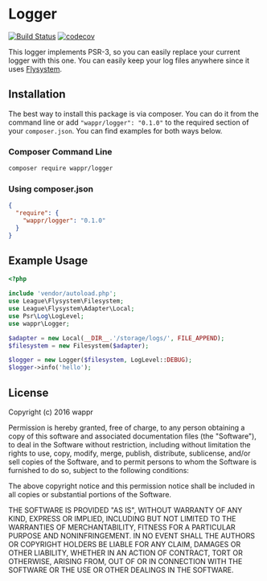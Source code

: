 # Logger

[![Build Status](https://travis-ci.org/wappr/logger.svg?branch=master)](https://travis-ci.org/wappr/logger)
[![codecov](https://codecov.io/gh/wappr/logger/branch/master/graph/badge.svg)](https://codecov.io/gh/wappr/logger)

This logger implements PSR-3, so you can easily replace your current logger with this one.
You can easily keep your log files anywhere since it uses [Flysystem](https://flysystem.thephpleague.com/).


## Installation

The best way to install this package is via composer. You can do it from the command line or 
add `"wappr/logger": "0.1.0"` to the required section of your `composer.json`. You can find 
examples for both ways below.

### Composer Command Line

```bash
composer require wappr/logger
```

### Using composer.json

```json
{
  "require": {
    "wappr/logger": "0.1.0"
  }
}
```

## Example Usage

```php
<?php

include 'vendor/autoload.php';
use League\Flysystem\Filesystem;
use League\Flysystem\Adapter\Local;
use Psr\Log\LogLevel;
use wappr\Logger;

$adapter = new Local(__DIR__.'/storage/logs/', FILE_APPEND);
$filesystem = new Filesystem($adapter);

$logger = new Logger($filesystem, LogLevel::DEBUG);
$logger->info('hello');
```

## License

Copyright (c) 2016 wappr

Permission is hereby granted, free of charge, to any person obtaining a copy of this software and associated documentation files (the "Software"), to deal in the Software without restriction, including without limitation the rights to use, copy, modify, merge, publish, distribute, sublicense, and/or sell copies of the Software, and to permit persons to whom the Software is furnished to do so, subject to the following conditions:

The above copyright notice and this permission notice shall be included in all copies or substantial portions of the Software.

THE SOFTWARE IS PROVIDED "AS IS", WITHOUT WARRANTY OF ANY KIND, EXPRESS OR IMPLIED, INCLUDING BUT NOT LIMITED TO THE WARRANTIES OF MERCHANTABILITY, FITNESS FOR A PARTICULAR PURPOSE AND NONINFRINGEMENT. IN NO EVENT SHALL THE AUTHORS OR COPYRIGHT HOLDERS BE LIABLE FOR ANY CLAIM, DAMAGES OR OTHER LIABILITY, WHETHER IN AN ACTION OF CONTRACT, TORT OR OTHERWISE, ARISING FROM, OUT OF OR IN CONNECTION WITH THE SOFTWARE OR THE USE OR OTHER DEALINGS IN THE SOFTWARE.